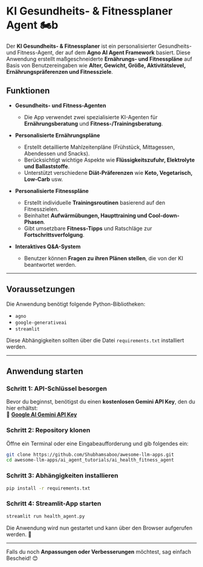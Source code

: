 # **KI Gesundheits- & Fitnessplaner Agent 🏍b️**

Der **KI Gesundheits- & Fitnessplaner** ist ein personalisierter Gesundheits- und Fitness-Agent, der auf dem **Agno AI Agent Framework** basiert. Diese Anwendung erstellt maßgeschneiderte **Ernährungs- und Fitnesspläne** auf Basis von Benutzereingaben wie **Alter, Gewicht, Größe, Aktivitätslevel, Ernährungspräferenzen und Fitnessziele**.  

## **Funktionen**  

- **Gesundheits- und Fitness-Agenten**  
  - Die App verwendet zwei spezialisierte KI-Agenten für **Ernährungsberatung** und **Fitness-/Trainingsberatung**.  

- **Personalisierte Ernährungspläne**  
  - Erstellt detaillierte Mahlzeitenpläne (Frühstück, Mittagessen, Abendessen und Snacks).  
  - Berücksichtigt wichtige Aspekte wie **Flüssigkeitszufuhr, Elektrolyte und Ballaststoffe**.  
  - Unterstützt verschiedene **Diät-Präferenzen** wie **Keto, Vegetarisch, Low-Carb** usw.  

- **Personalisierte Fitnesspläne**  
  - Erstellt individuelle **Trainingsroutinen** basierend auf den Fitnesszielen.  
  - Beinhaltet **Aufwärmübungen, Haupttraining und Cool-down-Phasen**.  
  - Gibt umsetzbare **Fitness-Tipps** und Ratschläge zur **Fortschrittsverfolgung**.  

- **Interaktives Q&A-System**  
  - Benutzer können **Fragen zu ihren Plänen stellen**, die von der KI beantwortet werden.  

---

## **Voraussetzungen**  

Die Anwendung benötigt folgende Python-Bibliotheken:  

- `agno`  
- `google-generativeai`  
- `streamlit`  

Diese Abhängigkeiten sollten über die Datei `requirements.txt` installiert werden.  

---

## **Anwendung starten**  

### **Schritt 1: API-Schlüssel besorgen**  
Bevor du beginnst, benötigst du einen **kostenlosen Gemini API Key**, den du hier erhältst:  
🔗 **[Google AI Gemini API Key](https://aistudio.google.com/apikey)**  

### **Schritt 2: Repository klonen**  
Öffne ein Terminal oder eine Eingabeaufforderung und gib folgendes ein:  
```bash
git clone https://github.com/Shubhamsaboo/awesome-llm-apps.git
cd awesome-llm-apps/ai_agent_tutorials/ai_health_fitness_agent
```

### **Schritt 3: Abhängigkeiten installieren**  
```bash
pip install -r requirements.txt
```

### **Schritt 4: Streamlit-App starten**  
```bash
streamlit run health_agent.py
```

Die Anwendung wird nun gestartet und kann über den Browser aufgerufen werden. 🚀  

---

Falls du noch **Anpassungen oder Verbesserungen** möchtest, sag einfach Bescheid! 😊

